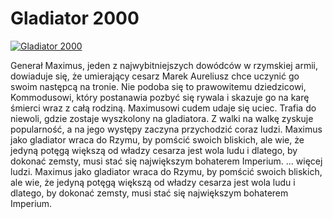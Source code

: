 Gladiator 2000 
=============
[![Gladiator 2000 ](http://vidos.pl/images/player.gif)](http://vidos.pl/gladiator-2000)

 Generał Maximus, jeden z najwybitniejszych dowódców w rzymskiej armii, dowiaduje się, że umierający cesarz Marek Aureliusz chce uczynić go swoim następcą na tronie. Nie podoba się to prawowitemu dziedzicowi, Kommodusowi, który postanawia pozbyć się rywala i skazuje go na karę śmierci wraz z całą rodziną. Maximusowi cudem udaje się uciec. Trafia do niewoli, gdzie zostaje wyszkolony na gladiatora. Z walki na walkę zyskuje popularność, a na jego występy zaczyna przychodzić coraz  ludzi. Maximus jako gladiator wraca do Rzymu, by pomścić swoich bliskich, ale wie, że jedyną potęgą większą od władzy cesarza jest wola ludu i dlatego, by dokonać zemsty, musi stać się największym bohaterem Imperium.   ... więcej ludzi. Maximus jako gladiator wraca do Rzymu, by pomścić swoich bliskich, ale wie, że jedyną potęgą większą od władzy cesarza jest wola ludu i dlatego, by dokonać zemsty, musi stać się największym bohaterem Imperium.
